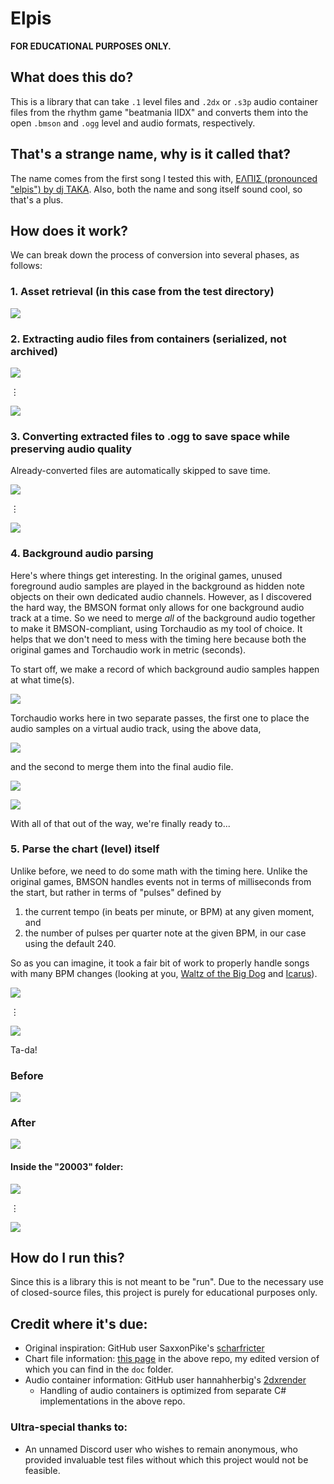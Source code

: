 # Elpis

**FOR EDUCATIONAL PURPOSES ONLY.**

## What does this do?

This is a library that can take `.1` level files and `.2dx` or `.s3p` audio container files from the rhythm game "beatmania IIDX" and converts them into the open `.bmson` and `.ogg` level and audio formats, respectively.

## That's a strange name, why is it called that?

The name comes from the first song I tested this with, [ΕΛΠΙΣ (pronounced "elpis") by dj TAKA](https://www.youtube.com/watch?v=DItVx94YIG0). Also, both the name and song itself sound cool, so that's a plus.

## How does it work?
We can break down the process of conversion into several phases, as follows:

### 1. Asset retrieval (in this case from the test directory)
![](doc/code01.png)

### 2. Extracting audio files from containers (serialized, not archived)
![](doc/code02.png)

⋮

![](doc/code03.png)

### 3. Converting extracted files to .ogg to save space while preserving audio quality
Already-converted files are automatically skipped to save time.

![](doc/code04.png)

⋮

![](doc/code05.png)

### 4. Background audio parsing

Here's where things get interesting. In the original games, unused foreground audio samples are played in the background as hidden note objects on their own dedicated audio channels. However, as I discovered the hard way, the BMSON format only allows for one background audio track at a time. So we need to merge *all* of the background audio together to make it BMSON-compliant, using Torchaudio as my tool of choice. It helps that we don't need to mess with the timing here because both the original games and Torchaudio work in metric (seconds).

To start off, we make a record of which background audio samples happen at what time(s).

![](doc/code06.png)

Torchaudio works here in two separate passes, the first one to place the audio samples on a virtual audio track, using the above data,

![](doc/code07.png)

and the second to merge them into the final audio file.

![](doc/code08.png)

![](doc/code09.png)

With all of that out of the way, we're finally ready to...

### 5. Parse the chart (level) itself
Unlike before, we need to do some math with the timing here. Unlike the original games, BMSON handles events not in terms of milliseconds from the start, but rather in terms of "pulses" defined by
1. the current tempo (in beats per minute, or BPM) at any given moment, and
2. the number of pulses per quarter note at the given BPM, in our case using the default 240.

So as you can imagine, it took a fair bit of work to properly handle songs with many BPM changes (looking at you, [Waltz of the Big Dog](https://www.youtube.com/watch?v=nPTswi8epEw&t=8s) and [Icarus](https://www.youtube.com/watch?v=s6RNh94JrFw&t=8s)).

![](doc/code10.png)

⋮

![](doc/code11.png)

Ta-da!

### Before

![](doc/before.png)

### After

![](doc/after1.png)

#### Inside the "20003" folder:

![](doc/after2.png)

⋮

![](doc/after3.png)

## How do I run this?

Since this is a library this is not meant to be "run". Due to the necessary use of closed-source files, this project is purely for educational purposes only.

## Credit where it's due:
- Original inspiration: GitHub user SaxxonPike's [scharfricter](https://github.com/SaxxonPike/scharfrichter)
- Chart file information: [this page](https://github.com/SaxxonPike/rhythm-game-formats/blob/master/iidx/1.md) in the above repo, my edited version of which you can find in the `doc` folder.
- Audio container information: GitHub user hannahherbig's [2dxrender](https://github.com/hannahherbig/2dxrender)
    - Handling of audio containers is optimized from separate C# implementations in the above repo.
### Ultra-special thanks to:
- An unnamed Discord user who wishes to remain anonymous, who provided invaluable test files without which this project would not be feasible.
